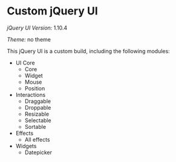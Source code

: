 # Custom jQuery UI

*jQuery UI Version:* 1.10.4

*Theme:* no theme

This jQuery UI is a custom build, including the following modules:

* UI Core
  * Core
  * Widget
  * Mouse
  * Position
* Interactions
  * Draggable
  * Droppable
  * Resizable
  * Selectable
  * Sortable
* Effects
  * All effects
* Widgets
  * Datepicker
